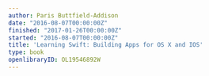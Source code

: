 ```yaml
---
author: Paris Buttfield-Addison
date: "2016-08-07T00:00:00Z"
finished: "2017-01-26T00:00:00Z"
started: "2016-08-07T00:00:00Z"
title: 'Learning Swift: Building Apps for OS X and IOS'
type: book
openlibraryID: OL19546892W
---
```


